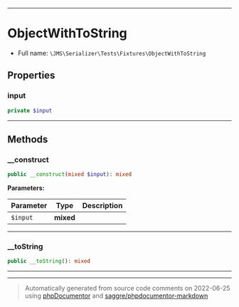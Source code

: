***

# ObjectWithToString





* Full name: `\JMS\Serializer\Tests\Fixtures\ObjectWithToString`



## Properties


### input



```php
private $input
```






***

## Methods


### __construct



```php
public __construct(mixed $input): mixed
```








**Parameters:**

| Parameter | Type | Description |
|-----------|------|-------------|
| `$input` | **mixed** |  |




***

### __toString



```php
public __toString(): mixed
```











***


***
> Automatically generated from source code comments on 2022-06-25 using [phpDocumentor](http://www.phpdoc.org/) and [saggre/phpdocumentor-markdown](https://github.com/Saggre/phpDocumentor-markdown)
